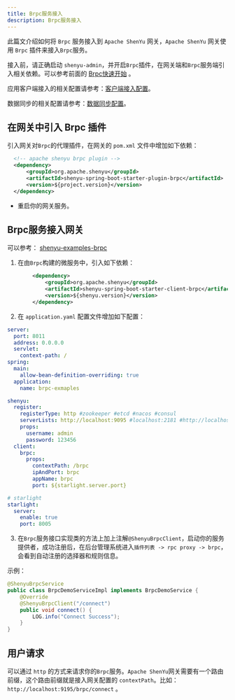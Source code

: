 ```yaml
---
title: Brpc服务接入
description: Brpc服务接入
---
```


此篇文介绍如何将 `Brpc` 服务接入到 `Apache ShenYu` 网关，`Apache ShenYu` 网关使用 `Brpc` 插件来接入`Brpc`服务。

接入前，请正确启动 `shenyu-admin`，并开启`Brpc`插件，在网关端和`Brpc`服务端引入相关依赖。可以参考前面的 [Brpc快速开始](../../quick-start/quick-start-brpc) 。


应用客户端接入的相关配置请参考：[客户端接入配置](../property-config/register-center-access.md)。

数据同步的相关配置请参考：[数据同步配置](../property-config/use-data-sync.md)。

## 在网关中引入 Brpc 插件


引入网关对`Brpc`的代理插件，在网关的 `pom.xml` 文件中增加如下依赖：


```xml
  <!-- apache shenyu brpc plugin -->
  <dependency>
      <groupId>org.apache.shenyu</groupId>
      <artifactId>shenyu-spring-boot-starter-plugin-brpc</artifactId>
      <version>${project.version}</version>
  </dependency>
```

* 重启你的网关服务。

## Brpc服务接入网关

可以参考： [shenyu-examples-brpc](https://github.com/apache/shenyu/tree/master/shenyu-examples/shenyu-examples-brpc)

1. 在由`Brpc`构建的微服务中，引入如下依赖：

```xml
        <dependency>
            <groupId>org.apache.shenyu</groupId>
            <artifactId>shenyu-spring-boot-starter-client-brpc</artifactId>
            <version>${shenyu.version}</version>
        </dependency>
```

2. 在 `application.yaml` 配置文件增加如下配置：

```yaml
server:
  port: 8011
  address: 0.0.0.0
  servlet:
    context-path: /
spring:
  main:
    allow-bean-definition-overriding: true
  application:
    name: brpc-exmaples

shenyu:
  register:
    registerType: http #zookeeper #etcd #nacos #consul
    serverLists: http://localhost:9095 #localhost:2181 #http://localhost:2379 #localhost:8848
    props:
      username: admin
      password: 123456
  client:
    brpc:
      props:
        contextPath: /brpc
        ipAndPort: brpc
        appName: brpc
        port: ${starlight.server.port}

# starlight
starlight:
  server:
    enable: true
    port: 8005
```

3. 在`Brpc`服务接口实现类的方法上加上注解`@ShenyuBrpcClient`，启动你的服务提供者，成功注册后，在后台管理系统进入`插件列表 -> rpc proxy -> brpc`，会看到自动注册的选择器和规则信息。

示例：

```java
@ShenyuBrpcService
public class BrpcDemoServiceImpl implements BrpcDemoService {
    @Override
    @ShenyuBrpcClient("/connect")
    public void connect() {
        LOG.info("Connect Success");
    }
}
```

## 用户请求

可以通过 `http` 的方式来请求你的`Brpc`服务。`Apache ShenYu`网关需要有一个路由前缀，这个路由前缀就是接入网关配置的 `contextPath`。比如： `http://localhost:9195/brpc/connect` 。
